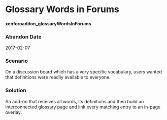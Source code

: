 # Glossary Words in Forums
#### xenforoaddon_glossaryWordsInForums

### Abandon Date

2017-02-07

### Scenario

On a discussion board which has a very specific vocabulary, users wanted that definitions were readily available to everyone.

### Solution

An add-on that receives all words, its definitions and then build an interconnected glossary page and link every matching entry to an in-page overlay.
